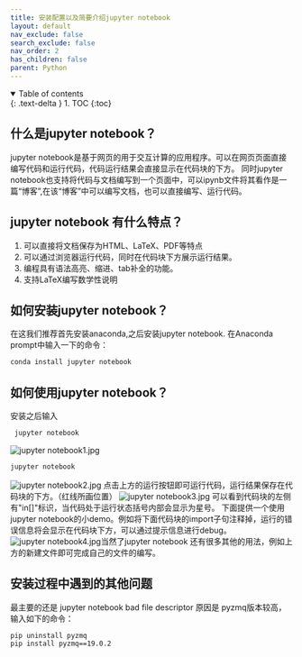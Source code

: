 ```yaml
---
title: 安装配置以及简要介绍jupyter notebook
layout: default
nav_exclude: false
search_exclude: false
nav_order: 2
has_children: false
parent: Python
---
```


<details open markdown="block">
  <summary>
    Table of contents
  </summary>
  {: .text-delta }
1. TOC
{:toc}
</details>


## 什么是jupyter notebook？

jupyter notebook是基于网页的用于交互计算的应用程序。可以在网页页面直接编写代码和运行代码，代码运行结果会直接显示在代码块的下方。
同时jupyter notebook也支持将代码与文档编写到一个页面中，可以ipynb文件将其看作是一篇“博客”,在该“博客”中可以编写文档，也可以直接编写、运行代码。 

## jupyter notebook 有什么特点？

1. 可以直接将文档保存为HTML、LaTeX、PDF等特点
2. 可以通过浏览器运行代码，同时在代码块下方展示运行结果。
3. 编程具有语法高亮、缩进、tab补全的功能。
4. 支持LaTeX编写数学性说明


## 如何安装jupyter notebook？

在这我们推荐首先安装anaconda,之后安装jupyter notebook. 在Anaconda prompt中输入一下的命令：

```markdown
conda install jupyter notebook 
```

## 如何使用jupyter notebook？

安装之后输入

```markdown
 jupyter notebook 
```

![jupyter notebook1.jpg](https://s2.loli.net/2022/06/29/kfRHzQWcEnM7SYs.jpg)

 ```markdown
jupyter notebook 
 ```

 ![jupyter notebook2.jpg](https://s2.loli.net/2022/06/29/SxtbYKu3MzskDAP.jpg)
点击上方的运行按钮即可运行代码，运行结果保存在代码块的下方。（红线所画位置）
![jupyter notebook3.jpg](https://s2.loli.net/2022/06/29/xJW5wT1P6iaEAuh.jpg)
可以看到代码块的左侧有"in[]"标识，当代码处于运行状态括号内部会显示为星号。
下面提供一个使用jupyter notebook的小demo。例如将下面代码块的import子句注释掉，运行的错误信息将会显示在代码块下方，可以通过提示信息进行debug。
![jupyter notebook4.jpg](https://s2.loli.net/2022/06/29/TCA8hRKm4VbzaQ3.jpg)当然了jupyter notebook 还有很多其他的用法，例如上方的新建文件即可完成自己的文件的编写。

## 安装过程中遇到的其他问题

最主要的还是 jupyter notebook bad file descriptor 原因是 pyzmq版本较高，
输入如下的命令：

```markdown
pip uninstall pyzmq
pip install pyzmq==19.0.2
```

